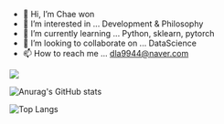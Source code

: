 - 👋 Hi, I’m Chae won
- 👀 I’m interested in ... Development & Philosophy
- 🌱 I’m currently learning ... Python, sklearn, pytorch
- 💞️ I’m looking to collaborate on ... DataScience
- 📫 How to reach me ... dla9944@naver.com


<img src="https://img.shields.io/badge/python-yellow?style=flat&logo=python&logoColor=3776AB"/>

![Anurag's GitHub stats](https://github-readme-stats.vercel.app/api?username=dla9944&show_icons=true&theme=dracula)

![Top Langs](https://github-readme-stats.vercel.app/api/top-langs/?username=dla9944&layout=compact&theme=dracula)

<!---
dla9944/dla9944 is a ✨ special ✨ repository because its `README.md` (this file) appears on your GitHub profile.
You can click the Preview link to take a look at your changes.
--->

